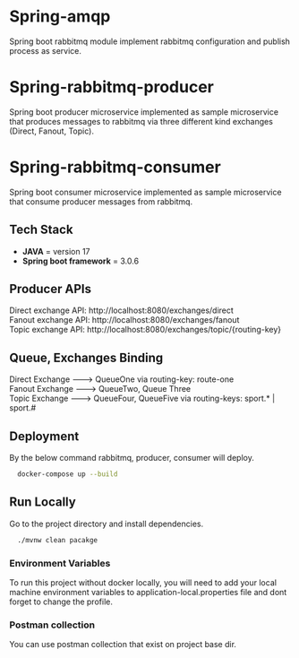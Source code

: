 # Spring-amqp
Spring boot rabbitmq module implement rabbitmq configuration and publish process as service.

# Spring-rabbitmq-producer
Spring boot producer microservice implemented as sample microservice that produces messages to rabbitmq via three different kind exchanges (Direct, Fanout, Topic).

# Spring-rabbitmq-consumer
Spring boot consumer microservice implemented as sample microservice that consume producer messages from rabbitmq.

## Tech Stack
- **JAVA** = version 17
- **Spring boot framework** = 3.0.6

## Producer APIs
Direct exchange API: http://localhost:8080/exchanges/direct <br>
Fanout exchange API: http://localhost:8080/exchanges/fanout <br>
Topic exchange API: http://localhost:8080/exchanges/topic/{routing-key}

## Queue, Exchanges Binding
Direct Exchange ---> QueueOne via routing-key: route-one <br>
Fanout Exchange ---> QueueTwo, Queue Three <br>
Topic Exchange ---> QueueFour, QueueFive via routing-keys: sport.* | sport.#

## Deployment
By the below command rabbitmq, producer, consumer  will deploy.

```bash
  docker-compose up --build
```

## Run Locally
Go to the project directory and install dependencies.

```bash
  ./mvnw clean pacakge
```

### Environment Variables
To run this project without docker locally, you will need to add your local machine environment variables to application-local.properties file and dont forget to change the profile.

### Postman collection
You can use postman collection that exist on project base dir.